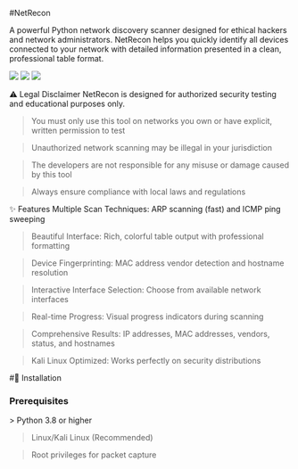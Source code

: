 #NetRecon

<p>A powerful Python network discovery scanner designed for ethical hackers and network administrators. NetRecon helps you quickly identify all devices connected to your network with detailed information presented in a clean, professional table format.</p>

<img src="https://img.shields.io/badge/Network-Scanner-blue">
<img src="https://img.shields.io/badge/Python-3.8%252B-green">
<img src="https://img.shields.io/badge/License-MIT-yellow">
<imhg src="https://img.shields.io/badge/Platform-Linux%2520%257C%2520Kali-brightgreen">

⚠️ Legal Disclaimer
NetRecon is designed for authorized security testing and educational purposes only.

> You must only use this tool on networks you own or have explicit, written permission to test

> Unauthorized network scanning may be illegal in your jurisdiction

> The developers are not responsible for any misuse or damage caused by this tool

> Always ensure compliance with local laws and regulations

✨ Features
Multiple Scan Techniques: ARP scanning (fast) and ICMP ping sweeping

> Beautiful Interface: Rich, colorful table output with professional formatting

> Device Fingerprinting: MAC address vendor detection and hostname resolution

> Interactive Interface Selection: Choose from available network interfaces

> Real-time Progress: Visual progress indicators during scanning

> Comprehensive Results: IP addresses, MAC addresses, vendors, status, and hostnames

> Kali Linux Optimized: Works perfectly on security distributions

#🚀 Installation
<h3>Prerequisites</h3>
> Python 3.8 or higher

> Linux/Kali Linux (Recommended)

> Root privileges for packet capture
